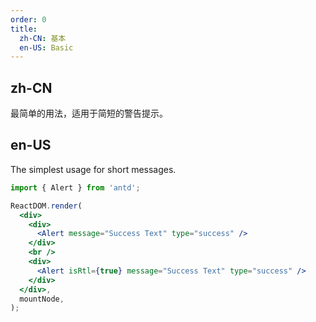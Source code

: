 ```yaml
---
order: 0
title:
  zh-CN: 基本
  en-US: Basic
---
```


## zh-CN

最简单的用法，适用于简短的警告提示。

## en-US

The simplest usage for short messages.

```jsx
import { Alert } from 'antd';

ReactDOM.render(
  <div>
    <div>
      <Alert message="Success Text" type="success" />
    </div>
    <br />
    <div>
      <Alert isRtl={true} message="Success Text" type="success" />
    </div>
  </div>,
  mountNode,
);
```

<style>
.ant-alert {
  margin-bottom: 16px;
}
</style>
